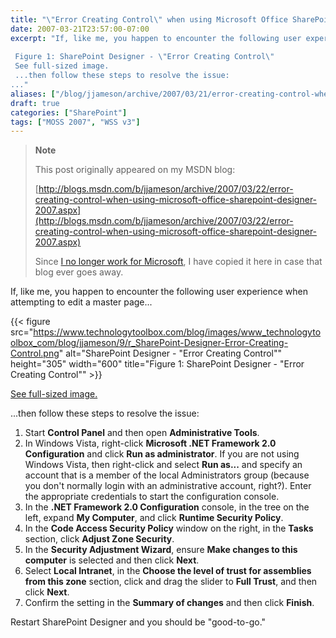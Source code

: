 ```yaml
---
title: "\"Error Creating Control\" when using Microsoft Office SharePoint Designer 2007"
date: 2007-03-21T23:57:00-07:00
excerpt: "If, like me, you happen to encounter the following user experience when attempting to edit a master page... 
 
 Figure 1: SharePoint Designer - \"Error Creating Control\" 
 See full-sized image. 
 ...then follow these steps to resolve the issue: 
..."
aliases: ["/blog/jjameson/archive/2007/03/21/error-creating-control-when-using-microsoft-office-sharepoint-designer-2007.aspx"]
draft: true
categories: ["SharePoint"]
tags: ["MOSS 2007", "WSS v3"]
---
```


> **Note**
>
> This post originally appeared on my MSDN blog:
>
> [http://blogs.msdn.com/b/jjameson/archive/2007/03/22/error-creating-control-when-using-microsoft-office-sharepoint-designer-2007.aspx](http://blogs.msdn.com/b/jjameson/archive/2007/03/22/error-creating-control-when-using-microsoft-office-sharepoint-designer-2007.aspx)
>
> Since [I no longer work for Microsoft](/blog/jjameson/2011/09/02/last-day-with-microsoft), I have copied it here in case that blog                 ever goes away.

If, like me, you happen to encounter the following user experience when attempting         to edit a master page...

{{< figure
src="https://www.technologytoolbox.com/blog/images/www_technologytoolbox_com/blog/jjameson/9/r_SharePoint-Designer-Error-Creating-Control.png"
alt="SharePoint Designer - \"Error Creating Control\""
height="305"
width="600"
title="Figure 1: SharePoint Designer - \"Error Creating Control\"" >}}

[See full-sized image.](/blog/images/www_technologytoolbox_com/blog/jjameson/9/o_SharePoint-Designer-Error-Creating-Control.png)

...then follow these steps to resolve the issue:

1. Start **Control Panel** and then open **Administrative Tools**.
2. In Windows Vista, right-click **Microsoft .NET Framework 2.0 Configuration**
   and click **Run as administrator**. If you are not using Windows Vista,
   then right-click and select **Run as...** and specify an account that
   is a member of the local Administrators group (because you don't normally login
   with an administrative account, right?). Enter the appropriate credentials to start
   the configuration console.
3. In the **.NET Framework 2.0 Configuration** console, in the tree on
   the left, expand **My Computer**, and click **Runtime Security Policy**.
4. In the **Code Access Security Policy** window on the right, in the
   **Tasks** section, click **Adjust Zone Security**.
5. In the **Security Adjustment Wizard**, ensure **Make changes
   to this computer** is selected and then click **Next**.
6. Select **Local Intranet**, in the **Choose the level of trust
   for assemblies from this zone** section, click and drag the slider to **Full Trust**, and then click **Next**.
7. Confirm the setting in the **Summary of changes** and then click **Finish**.

Restart SharePoint Designer and you should be "good-to-go."

